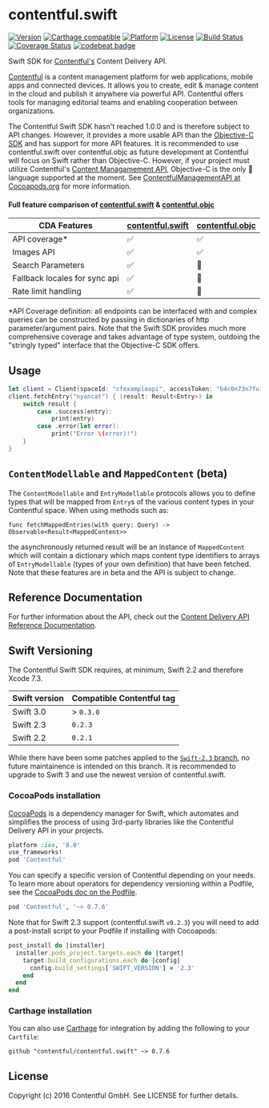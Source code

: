 # contentful.swift

[![Version](https://img.shields.io/cocoapods/v/Contentful.svg?style=flat)](http://cocoadocs.org/docsets/Contentful)
[![Carthage compatible](https://img.shields.io/badge/Carthage-compatible-4BC51D.svg?style=flat)](https://github.com/Carthage/Carthage)
[![Platform](https://img.shields.io/cocoapods/p/Contentful.svg?style=flat)](http://cocoadocs.org/docsets/Contentful)
[![License](https://img.shields.io/cocoapods/l/Contentful.svg?style=flat)](http://cocoadocs.org/docsets/Contentful)
[![Build Status](https://img.shields.io/travis/contentful/contentful.swift/master.svg?style=flat)](https://travis-ci.org/contentful/contentful.swift)
[![Coverage Status](https://img.shields.io/coveralls/contentful/contentful.swift.svg)](https://coveralls.io/github/contentful/contentful.swift)
[![codebeat badge](https://codebeat.co/badges/6ebc67e8-29ca-459f-a4b7-b32a84fa9074)](https://codebeat.co/projects/github-com-contentful-contentful-swift)

Swift SDK for [Contentful's][1] Content Delivery API.

[Contentful][1] is a content management platform for web applications, mobile apps and connected devices. It allows you to create, edit & manage content in the cloud and publish it anywhere via powerful API. Contentful offers tools for managing editorial teams and enabling cooperation between organizations.

The Contentful Swift SDK hasn't reached 1.0.0 and is therefore subject to API changes. However, it provides a more usable API than the [Objective-C SDK][4] and has support for more API features. It is recommended to use contentful.swift over contentful.objc as future development at Contentful will focus on Swift rather than Objective-C. However, if your project must utilize Contentful's [Content Managamement API][11], Objective-C is the only  language supported at the moment. See [ContentfulManagementAPI at Cocoapods.org][12] for more information.

#### Full feature comparison of [contentful.swift][9] & [contentful.objc][4]

| CDA Features | [contentful.swift][10] | [contentful.objc][4] |
| -----------  | ----------- | ----------- |
| API coverage* | :white_check_mark: | :white_check_mark: |
| Images API | :white_check_mark: | :white_check_mark: |
| Search Parameters | :white_check_mark: | :no_entry_sign: |
| Fallback locales for sync api | :white_check_mark: | :no_entry_sign: |
| Rate limit handling | :white_check_mark: | :no_entry_sign: |

*API Coverage definition: all endpoints can be interfaced with and complex queries can be constructed by passing in dictionaries of http parameter/argument pairs. Note that the Swift SDK provides much more comprehensive coverage and takes advantage of type system, outdoing the "stringly typed" interface that the Objective-C SDK offers.

## Usage

```swift
let client = Client(spaceId: "cfexampleapi", accessToken: "b4c0n73n7fu1")
client.fetchEntry("nyancat") { (result: Result<Entry>) in
    switch result {
        case .success(entry):
            print(entry)
        case .error(let error):
            print("Error \(error)!")
    }
}
```

## `ContentModellable` and `MappedContent` (beta)

The `ContentModellable` and `EntryModellable` protocols allows you to define types that will be mapped from `Entry`s of the various content types in your Contentful space. When using methods such as:

```
func fetchMappedEntries(with query: Query) -> Observable<Result<MappedContent>>
```

the asynchronously returned result will be an instance of `MappedContent` which will contain a dictionary which maps content type identifiers to arrays of `EntryModellable` (types of your own definition) that have been fetched. Note that these features are in beta and the API is subject to change.

## Reference Documentation

For further information about the API, check out the [Content Delivery API Reference Documentation][3].

## Swift Versioning

The Contentful Swift SDK requires, at minimum, Swift 2.2 and therefore Xcode 7.3.

 Swift version | Compatible Contentful tag |
| --- | --- |
| Swift 3.0 | > `0.3.0` |
| Swift 2.3 | `0.2.3` |
| Swift 2.2 | `0.2.1` |

While there have been some patches applied to the [`Swift-2.3` branch][9], no future maintainence is intended on this branch. It is recommended to upgrade to Swift 3 and
use the newest version of contentful.swift.

### CocoaPods installation

[CocoaPods][2] is a dependency manager for Swift, which automates and simplifies the process of using 3rd-party libraries like the Contentful Delivery API in your projects.

```ruby
platform :ios, '8.0'
use_frameworks!
pod 'Contentful'
```

You can specify a specific version of Contentful depending on your needs. To learn more about operators for dependency versioning within a Podfile, see the [CocoaPods doc on the Podfile][7].

```ruby
pod 'Contentful', '~> 0.7.6' 
```

Note that for Swift 2.3 support (contentful.swift `v0.2.3`) you will need to add a post-install script to your Podfile if installing with Cocoapods:

```ruby
post_install do |installer|
  installer.pods_project.targets.each do |target|
    target.build_configurations.each do |config|
      config.build_settings['SWIFT_VERSION'] = '2.3'
    end
  end
end
```

### Carthage installation

You can also use [Carthage][8] for integration by adding the following to your `Cartfile`:

```
github "contentful/contentful.swift" ~> 0.7.6
```

## License

Copyright (c) 2016 Contentful GmbH. See LICENSE for further details.

[1]: https://www.contentful.com
[2]: http://www.cocoapods.org
[3]: https://www.contentful.com/developers/documentation/content-delivery-api/
[4]: https://github.com/contentful/contentful.objc
[5]: https://www.contentful.com/blog/2014/05/09/ios-content-synchronization/
[6]: https://github.com/contentful-labs/swiftful
[7]: https://guides.cocoapods.org/using/the-podfile.html
[8]: https://github.com/Carthage/Carthage
[9]: https://github.com/contentful/contentful.swift/tree/Swift-2.3
[10]: https://github.com/contentful/contentful.swift
[11]: https://www.contentful.com/developers/docs/references/content-management-api/
[12]: https://cocoapods.org/pods/ContentfulManagementAPI

